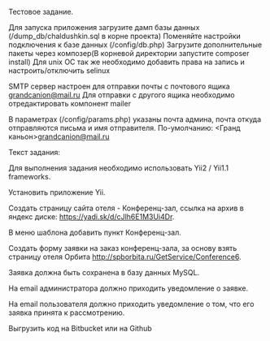 Тестовое задание.

Для запуска приложения загрузите дамп базы данных (/dump_db/chaldushkin.sql в корне проекта)
Поменяйте настройки подключения к базе данных (/config/db.php) 
Загрузите дополнительные пакеты через композер(В корневой директории запустите composer install)
Для unix ОС так же необходимо добавить права на запись и настроить/отключить selinux

SMTP сервер настроен для отправки почты с почтового ящика grandcanion@mail.ru
Для отправки с другого ящика необходимо отредактировать компонент mailer

В параметрах (/config/params.php) указаны почта админа, почта откуда отправляются письма
и имя отправителя. По-умолчанию: <Гранд каньон>grandcanion@mail.ru

Текст задания: 

Для выполнения задания необходимо использовать Yii2 / Yii1.1 frameworks.

Установить приложение Yii.

Создать страницу сайта отеля - Конференц-зал, ссылка  на архив в яндекс диске: https://yadi.sk/d/cJlh6E1M3Ui4Dr.

В меню шаблона добавить пункт Конференц-зал. 

Создать форму заявки на заказ конференц-зала, за основу взять страницу отеля Орбита http://spborbita.ru/GetService/Conference6.

Заявка должна быть сохранена в базу данных MySQL.

На email администратора должно приходить уведомление о заявке.

На email пользователя должно приходить уведомление о том, что его заявка принята к рассмотрению.

Выгрузить код на Bitbucket или на Github
